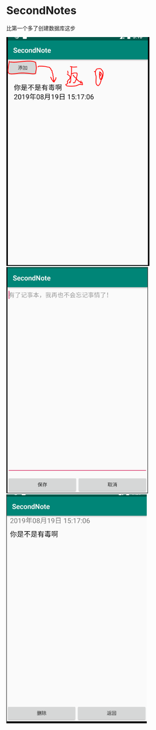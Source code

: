 # SecondNotes
比第一个多了创建数据库这步


<img src="add.PNG" width="377" height="603" border="0" alt=""><img src="add2.PNG" width="373" height="596" border="0" alt=""><img src="delete.PNG" width="370" height="603" border="0" alt="">